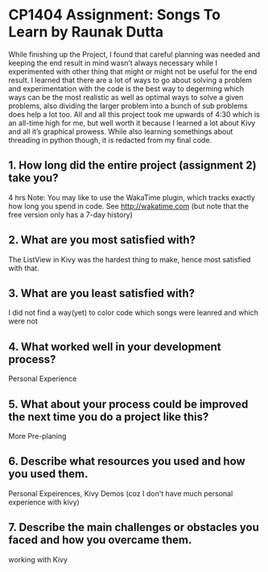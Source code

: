 # CP1404 Assignment: Songs To Learn by Raunak Dutta

While finishing up the Project, I found that careful planning was needed and keeping the end result
 in mind wasn’t always necessary while I experimented with other thing that might or might not be useful
 for the end result. I learned that there are a lot of ways to go about solving a problem and 
 experimentation with the code is the best way to degerming which ways can be the most realistic as well
 as optimal ways to solve a given problems, also dividing the larger problem into a bunch of sub problems 
 does help a lot too. All and all this project took me upwards of 4:30 which is an all-time high for me, 
 but well worth it because I learned a lot about Kivy and all it’s graphical prowess. While also learning
 somethings about threading in python though, it is redacted from my final code.


## 1. How long did the entire project (assignment 2) take you?
4 hrs
Note: You may like to use the WakaTime plugin, which tracks exactly how long you spend in code. See http://wakatime.com (but note that the free version only has a 7-day history)

## 2. What are you most satisfied with?
The ListView in Kivy was the hardest thing to make, hence most satisfied with that.

## 3. What are you least satisfied with?
I did not find a way(yet) to color code which songs were leanred and which were not

## 4. What worked well in your development process?
Personal Experience

## 5. What about your process could be improved the next time you do a project like this?
More Pre-planing

## 6. Describe what resources you used and how you used them.
Personal Expeirences, Kivy Demos (coz I don't have much personal experience with kivy)

## 7. Describe the main challenges or obstacles you faced and how you overcame them.
working with Kivy
